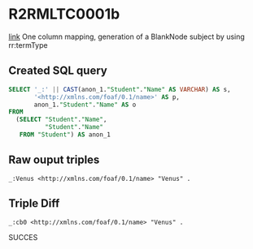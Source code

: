 # R2RMLTC0001b
[link](https://www.w3.org/TR/rdb2rdf-test-cases/#R2RMLTC0001b)
One column mapping, generation of a BlankNode subject by using rr:termType

## Created SQL query
```sql
SELECT '_:' || CAST(anon_1."Student"."Name" AS VARCHAR) AS s,
       '<http://xmlns.com/foaf/0.1/name>' AS p,
       anon_1."Student"."Name" AS o
FROM
  (SELECT "Student"."Name",
          "Student"."Name"
   FROM "Student") AS anon_1
```

## Raw ouput triples
```
_:Venus <http://xmlns.com/foaf/0.1/name> "Venus" .
```

## Triple Diff
```diff
_:cb0 <http://xmlns.com/foaf/0.1/name> "Venus" .
```

SUCCES